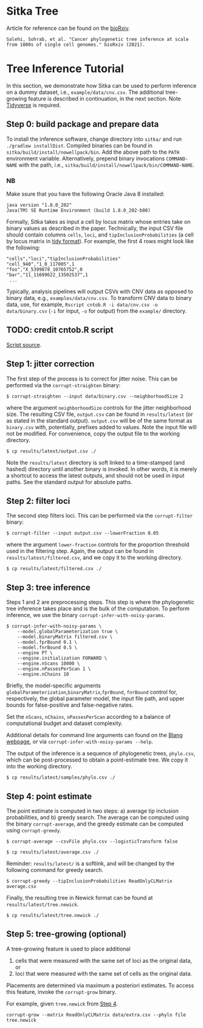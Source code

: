 # Sitka Tree
Article for reference can be found on the [bioRxiv](https://www.biorxiv.org/content/10.1101/2020.05.06.058180v2).
```
Salehi, Sohrab, et al. "Cancer phylogenetic tree inference at scale from 1000s of single cell genomes." bioRxiv (2021).
```

# Tree Inference Tutorial
In this section, we demonstrate how Sitka can be used to perform inference on a dummy dataset, i.e., `example/data/cnv.csv`. The additional tree-growing feature is described in continuation, in the next section. Note [Tidyverse](https://www.tidyverse.org/) is required.

## Step 0: build package and prepare data
To install the inference software, change directory into `sitka/` and run `./gradlew installDist`. Compiled binaries can be found in `sitka/build/install/nowellpack/bin`. Add the above path to the `PATH` environment variable. Alternatively, prepend binary invocations `COMMAND-NAME` with the path, i.e., `sitka/build/install/nowellpack/bin/COMMAND-NAME`.

### NB

Make ssure that you have the following Oracle Java 8  installed:
```
java version "1.8.0_202"
Java(TM) SE Runtime Environment (build 1.8.0_202-b08)
```

Formally, Sitka takes as input a cell by locus matrix whose entries take on binary values as described in the paper. Technically, the input CSV file should contain columns `cells`, `loci`, and `tipInclusionProbabilities` (a cell by locus matrix in [tidy format](https://vita.had.co.nz/papers/tidy-data.html)). For example, the first 4 rows might look like the following:
```
"cells","loci","tipInclusionProbabilities"
"cell_940","1_0_117005",1
"foo","X_5399878_10765752",0
"bar","11_11699622_13502537",1
 ...
```

Typically, analysis pipelines will output CSVs with CNV data as opposed to binary data, e.g., `examples/data/cnv.csv`. To transform CNV data to binary data, use, for example, `Rscript cntob.R -i data/cnv.csv -o data/binary.csv` (`-i` for input, `-o` for output) from the `example/` directory. 
## TODO: credit cntob.R script
[Script source](https://github.com/molonc/corrupt_tree/blob/locusengin/src/cn_to_binary.R).

## Step 1: jitter correction
The first step of the process is to correct for jitter noise. This can be performed via the `corrupt-straighten` binary:
```
$ corrupt-straighten --input data/binary.csv --neighborhoodSize 2
```
where the argument `neighborhoodSize` controls for the jitter neighborhood size.
The resulting CSV file, `output.csv` can be found in `results/latest` (or as stated in the standard output).
`output.csv` will be of the same format as `binary.csv` with, potentially, prefixes added to values. Note the input file will not be modified.
For convenience, copy the output file to the working directory. 
```
$ cp results/latest/output.csv ./
```
Note the `results/latest` directory is soft linked to a time-stamped (and hashed) directory until another binary is invoked. In other words, it is merely a shortcut to access the latest outputs, and should not be used in input paths. See the standard output for absolute paths.

## Step 2: filter loci
The second step filters loci. This can be performed via the `corrupt-filter` binary:
```
$ corrupt-filter --input output.csv --lowerFraction 0.05
```
where the argument `lower-fraction` controls for the proportion threshold used in the filtering step.
Again, the output can be found in `results/latest/filtered.csv`, and we copy it to the working directory.
```
$ cp results/latest/filtered.csv ./
```

## Step 3: tree inference
Steps 1 and 2 are preprocessing steps. This step is where the phylogenetic tree inference takes place and is the bulk of the computation. To perform inference, we use the binary `corrupt-infer-with-noisy-params`.
```
$ corrupt-infer-with-noisy-params \
    --model.globalParameterization true \
    --model.binaryMatrix filtered.csv \
    --model.fprBound 0.1 \
    --model.fnrBound 0.5 \
    --engine PT \
    --engine.initialization FORWARD \
    --engine.nScans 10000 \
    --engine.nPassesPerScan 1 \
    --engine.nChains 10
```
Briefly, the model-specific arguments `globalParameterization`,`binaryMatrix`,`fprBound`, `fnrBound` control for, respectively, the global parameter model, the input file path, and upper bounds for false-positive and false-negative rates.

Set the `nScans`, `nChains`, `nPassesPerScan` according to a balance of computational budget and dataset complexity.  

Additional details for command line arguments can found on the [Blang webpage](https://www.stat.ubc.ca/~bouchard/blang/), or via `corrupt-infer-with-noisy-params --help`.

The output of the inference is a sequence of phylogenetic trees, `phylo.csv`, which can be post-processed to obtain a point-estimate tree. We copy it into the working directory.
```
$ cp results/latest/samples/phylo.csv ./
```

## Step 4: point estimate
The point estimate is computed in two steps: a) average tip inclusion probabilities, and b) greedy search. The average can be computed using the binary `corrupt-average`, and the greedy estimate can be computed using `corrupt-greedy`. 
```
$ corrupt-average --csvFile phylo.csv --logisticTransform false
```

```
$ cp results/latest/average.csv ./
```

Reminder: `results/latest/` is a softlink, and will be changed by the following command for greedy search.

```
$ corrupt-greedy --tipInclusionProbabilities ReadOnlyCLMatrix average.csv
```

Finally, the resulting tree in Newick format can be found at `results/latest/tree.newick`.

```
$ cp results/latest/tree.newick ./
```

## Step 5: tree-growing (optional)

A tree-growing feature is used to place additional
1. cells that were measured with the same set of loci as the original data, or
2. loci that were measured with the same set of cells as the original data.

Placements are determined via maximum a posteriori estimates. To access this feature, invoke the `corrupt-grow` binary.

For example, given `tree.newick` from [Step 4](##step-4:-point-estimate).

```
corrupt-grow --matrix ReadOnlyCLMatrix data/extra.csv --phylo file tree.newick
```
